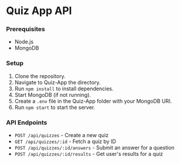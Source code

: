 # Quiz App API

### Prerequisites

- Node.js
- MongoDB

### Setup

1. Clone the repository.
2. Navigate to Quiz-App the directory.
3. Run `npm install` to install dependencies.
4. Start MongoDB (if not running).
5. Create a `.env` file in the Quiz-App folder with your MongoDB URI.
6. Run `npm start` to start the server.

### API Endpoints

- `POST /api/quizzes` - Create a new quiz
- `GET /api/quizzes/:id` - Fetch a quiz by ID
- `POST /api/quizzes/:id/answers` - Submit an answer for a question
- `POST /api/quizzes/:id/results` - Get user's results for a quiz
